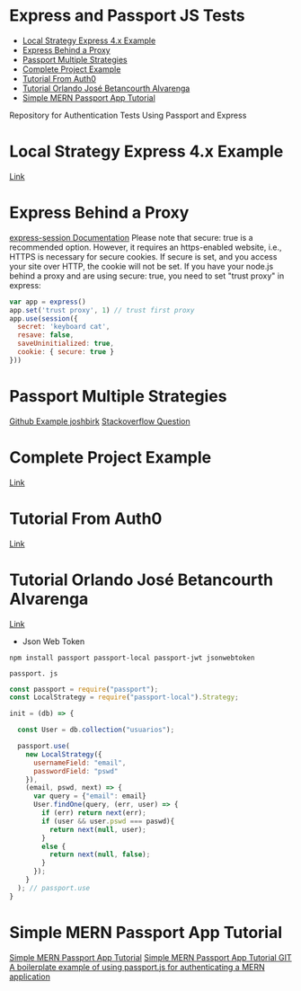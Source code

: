 # Express and Passport JS Tests <!-- omit in toc -->

- [Local Strategy Express 4.x Example](#local-strategy-express-4x-example)
- [Express Behind a Proxy](#express-behind-a-proxy)
- [Passport Multiple Strategies](#passport-multiple-strategies)
- [Complete Project Example](#complete-project-example)
- [Tutorial From Auth0](#tutorial-from-auth0)
- [Tutorial Orlando José Betancourth Alvarenga](#tutorial-orlando-jos%C3%A9-betancourth-alvarenga)
- [Simple MERN Passport App Tutorial](#simple-mern-passport-app-tutorial)

Repository for Authentication Tests Using Passport and Express

# Local Strategy Express 4.x Example
[Link](https://github.com/passport/express-4.x-local-example)

# Express Behind a Proxy

[express-session Documentation](https://github.com/expressjs/session)
Please note that secure: true is a recommended option. However, it requires an https-enabled website, i.e., HTTPS is necessary for secure cookies. If secure is set, and you access your site over HTTP, the cookie will not be set. If you have your node.js behind a proxy and are using secure: true, you need to set "trust proxy" in express:

```javascript
var app = express()
app.set('trust proxy', 1) // trust first proxy
app.use(session({
  secret: 'keyboard cat',
  resave: false,
  saveUninitialized: true,
  cookie: { secure: true }
}))
```

# Passport Multiple Strategies

[Github Example joshbirk](https://gist.github.com/joshbirk/1732068)
[Stackoverflow Question](https://stackoverflow.com/questions/26453527/using-passport-js-with-multiple-strategies-without-overwriting-user-request-obje/30224234#30224234)

# Complete Project Example

[Link](https://code.tutsplus.com/tutorials/using-passport-with-sequelize-and-mysql--cms-27537)

# Tutorial From Auth0

[Link](https://auth0.com/blog/react-tutorial-building-and-securing-your-first-app/)

# Tutorial Orlando José Betancourth Alvarenga

[Link](https://www.youtube.com/watch?v=ytQCGPN1RcA)

* Json Web Token

```console
npm install passport passport-local passport-jwt jsonwebtoken

```

`passport. js`

```javascript
const passport = require("passport");
const LocalStrategy = require("passport-local").Strategy;

init = (db) => {

  const User = db.collection("usuarios");

  passport.use(
    new LocalStrategy({
      usernameField: "email",
      passwordField: "pswd"
    }),
    (email, pswd, next) => {
      var query = {"email": email}
      User.findOne(query, (err, user) => {
        if (err) return next(err);
        if (user && user.pswd === paswd){
          return next(null, user);
        }
        else {
          return next(null, false);
        }
      });
    }
  ); // passport.use
}

```

# Simple MERN Passport App Tutorial

[Simple MERN Passport App Tutorial](https://medium.com/@brendt_bly/simple-mern-passport-app-tutorial-4aec2105e367)
[Simple MERN Passport App Tutorial GIT](https://github.com/b-bly/simple-mern-passport)
[A boilerplate example of using passport.js for authenticating a MERN application](https://github.com/thechutrain/mern-passport)